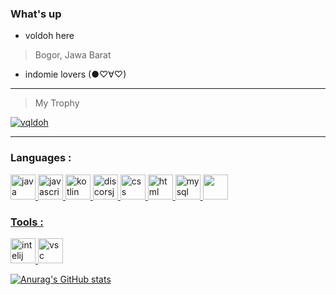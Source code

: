 ### What's up
- voldoh here
> Bogor, Jawa Barat
- indomie lovers (●♡∀♡)
----------------------------------------------------------------------------------------------------
>My Trophy

<p align="left"> <a href="https://github.com/ryo-ma/github-profile-trophy"> <img src="https://github-profile-trophy.vercel.app/?username=vqldoh&theme=dracula" alt="vqldoh" /></a> </p>

----------------------------------------------------------------------------------------------------

<h3 align="left">Languages :</h3>
<p align="left"> <a href="https://www.java.com/en/" target="_blank"> <img src="https://cdn.jsdelivr.net/gh/devicons/devicon/icons/java/java-original-wordmark.svg" alt="java" width="40" height="40"/> </a> <a href="https://www.javascript.com/" target="_blank"> <img src="https://cdn.jsdelivr.net/gh/devicons/devicon/icons/javascript/javascript-original.svg" alt="javascript" widht="40" height="40"/> </a> <a href="https://kotlinlang.org/" target="_blank"> <img src="https://cdn.jsdelivr.net/gh/devicons/devicon/icons/kotlin/kotlin-plain-wordmark.svg" alt="kotlin" widht="40" height="40"/> </a> <a href="https://discord.js.org/#/docs/discord.js/stable/general/welcome" target="_blank"> <img src="https://cdn.jsdelivr.net/gh/devicons/devicon/icons/discordjs/discordjs-original-wordmark.svg" alt="discorsjs" widht="40" height="40"/> </a> <a href="https://www.w3.org/Style/CSS/Overview.en.html" target="_blank"> <img src="https://cdn.jsdelivr.net/gh/devicons/devicon/icons/css3/css3-original.svg" alt="css" widht="40" height="40"/> </a> <a href="https://html.spec.whatwg.org/" target="_blank"> <img src="https://cdn.jsdelivr.net/gh/devicons/devicon/icons/html5/html5-original.svg" alt=html widht="40" height="40"/> </a> <a href="https://www.mysql.com/" target="_blank" > <img src="https://cdn.jsdelivr.net/gh/devicons/devicon/icons/mysql/mysql-original-wordmark.svg" alt=mysql widht="40" height="40"/> </a> <a href="https://redis.io/" target="_blank"> <img src="https://cdn.jsdelivr.net/gh/devicons/devicon/icons/redis/redis-original.svg" widht="40" height="40"/>

<h3 align="left"> Tools :</h3>
<p align="left"> <a href="https://www.jetbrains.com/idea/" target="_blank"> <img src="https://cdn.jsdelivr.net/gh/devicons/devicon/icons/intellij/intellij-original.svg" alt=intelij widht="40" height="40"/> </a> <a href="https://code.visualstudio.com/" target="_blank"> <img src="https://cdn.discordapp.com/attachments/880258277185822780/970326053237174292/unknown.png" alt=vsc widht="40" height="40"/>

![Anurag's GitHub stats](https://github-readme-stats.vercel.app/api?username=vqldoh&show_icons=true&theme=radical)
